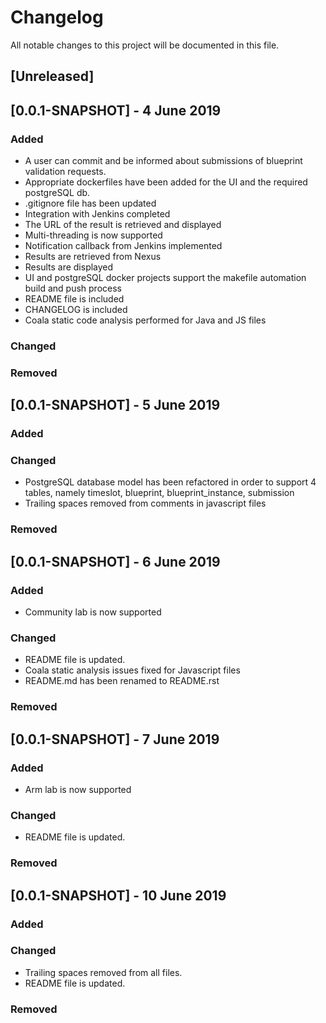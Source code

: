 # Changelog
All notable changes to this project will be documented in this file.

## [Unreleased]

## [0.0.1-SNAPSHOT] - 4 June 2019
### Added
- A user can commit and be informed about submissions of blueprint validation requests.
- Appropriate dockerfiles have been added for the UI and the required postgreSQL db.
- .gitignore file has been updated
- Integration with Jenkins completed
- The URL of the result is retrieved and displayed
- Multi-threading is now supported
- Notification callback from Jenkins implemented
- Results are retrieved from Nexus
- Results are displayed
- UI and postgreSQL docker projects support the makefile automation build and push process
- README file is included
- CHANGELOG is included
- Coala static code analysis performed for Java and JS files

### Changed

### Removed

## [0.0.1-SNAPSHOT] - 5 June 2019
### Added

### Changed
- PostgreSQL database model has been refactored in order to support 4 tables, namely timeslot, blueprint, blueprint_instance, submission
- Trailing spaces removed from comments in javascript files

### Removed

## [0.0.1-SNAPSHOT] - 6 June 2019
### Added
- Community lab is now supported

### Changed
- README file is updated.
- Coala static analysis issues fixed for Javascript files
- README.md has been renamed to README.rst

### Removed

## [0.0.1-SNAPSHOT] - 7 June 2019
### Added
- Arm lab is now supported

### Changed
- README file is updated.

### Removed

## [0.0.1-SNAPSHOT] - 10 June 2019
### Added

### Changed
- Trailing spaces removed from all files.
- README file is updated.

### Removed